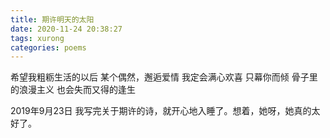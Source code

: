 ```yaml
---
title: 期许明天的太阳
date: 2020-11-24 20:38:27
tags: xurong
categories: poems
---
```


希望我粗粝生活的以后
某个偶然，邂逅爱情<!-- more -->
我定会满心欢喜
只幕你而倾
骨子里的浪漫主义
也会失而又得的逢生

2019年9月23日
我写完关于期许的诗，就开心地入睡了。想着，她呀，她真的太好了。

